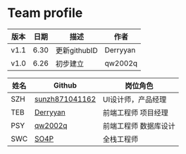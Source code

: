 # Team profile

|版本|日期|描述|作者|
|-|-|-|-|
|v1.1|6.30|更新githubID|Derryyan|
|v1.0|6.26|初步建立|qw2002q|


姓名 |Github| 岗位角色 
 --- |---| --- 
SZH |[sunzh871041162](https://github.com/sunzh871041162)| UI设计师，产品经理
TEB |[Derryyan](https://github.com/Derryyan) |前端工程师 项目经理
PSY |[qw2002q](https://github.com/qw2002q) |前端工程师 数据库设计
SWC | [SO4P](https://github.com/SO4P) |全栈工程师

